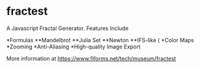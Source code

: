 # fractest

A Javascript Fractal Generator. Features Include

*Formulas
**Mandelbrot
**Julia Set
**Newton
**IFS-like (
*Color Maps
*Zooming
*Anti-Aliasing
*High-quality Image Export

More information at https://www.fiforms.net/tech/museum/fractest
